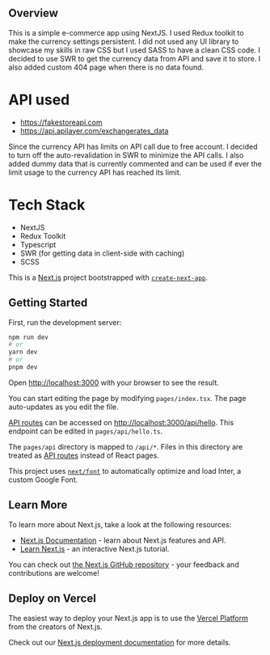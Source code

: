 ## Overview

This is a simple e-commerce app using NextJS.
I used Redux toolkit to make the currency settings persistent.
I did not used any UI library to showcase my skills in raw CSS but I used SASS to have a clean CSS code.
I decided to use SWR to get the currency data from API and save it to store. I also added custom 404 page when there is no data found.

# API used

- https://fakestoreapi.com
- https://api.apilayer.com/exchangerates_data

Since the currency API has limits on API call due to free account. I decided to turn off the auto-revalidation in SWR to minimize the API calls. I also added dummy data that is currently commented and
can be used if ever the limit usage to the currency API has reached its limit.

# Tech Stack

- NextJS
- Redux Toolkit
- Typescript
- SWR (for getting data in client-side with caching)
- SCSS

This is a [Next.js](https://nextjs.org/) project bootstrapped with [`create-next-app`](https://github.com/vercel/next.js/tree/canary/packages/create-next-app).

## Getting Started

First, run the development server:

```bash
npm run dev
# or
yarn dev
# or
pnpm dev
```

Open [http://localhost:3000](http://localhost:3000) with your browser to see the result.

You can start editing the page by modifying `pages/index.tsx`. The page auto-updates as you edit the file.

[API routes](https://nextjs.org/docs/api-routes/introduction) can be accessed on [http://localhost:3000/api/hello](http://localhost:3000/api/hello). This endpoint can be edited in `pages/api/hello.ts`.

The `pages/api` directory is mapped to `/api/*`. Files in this directory are treated as [API routes](https://nextjs.org/docs/api-routes/introduction) instead of React pages.

This project uses [`next/font`](https://nextjs.org/docs/basic-features/font-optimization) to automatically optimize and load Inter, a custom Google Font.

## Learn More

To learn more about Next.js, take a look at the following resources:

- [Next.js Documentation](https://nextjs.org/docs) - learn about Next.js features and API.
- [Learn Next.js](https://nextjs.org/learn) - an interactive Next.js tutorial.

You can check out [the Next.js GitHub repository](https://github.com/vercel/next.js/) - your feedback and contributions are welcome!

## Deploy on Vercel

The easiest way to deploy your Next.js app is to use the [Vercel Platform](https://vercel.com/new?utm_medium=default-template&filter=next.js&utm_source=create-next-app&utm_campaign=create-next-app-readme) from the creators of Next.js.

Check out our [Next.js deployment documentation](https://nextjs.org/docs/deployment) for more details.
